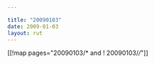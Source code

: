 ```yaml
---

title: "20090103"
date: 2009-01-03
layout: rut
---
```


[[!map pages="20090103/* and ! 20090103/*/*"]]
